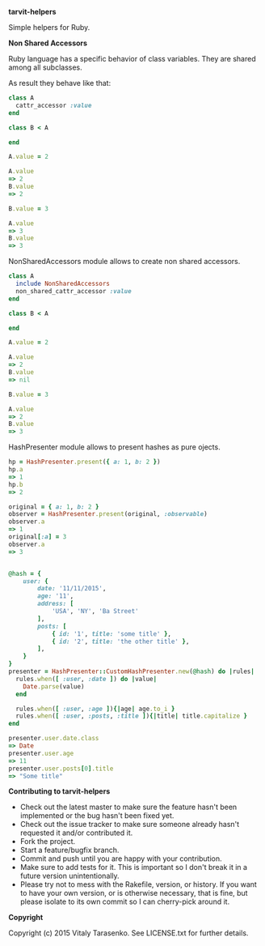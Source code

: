 **tarvit-helpers**

Simple helpers for Ruby.

**Non Shared Accessors**

Ruby language has a specific behavior of class variables. They are shared among all subclasses.

As result they behave like that:
```ruby
class A
  cattr_accessor :value
end

class B < A

end

A.value = 2

A.value
=> 2
B.value
=> 2

B.value = 3

A.value
=> 3
B.value
=> 3
```
NonSharedAccessors module allows to create non shared accessors.
```ruby
class A
  include NonSharedAccessors
  non_shared_cattr_accessor :value
end

class B < A

end

A.value = 2

A.value
=> 2
B.value
=> nil

B.value = 3

A.value
=> 2
B.value
=> 3
```

HashPresenter module allows to present hashes as pure ojects.
```ruby
hp = HashPresenter.present({ a: 1, b: 2 })
hp.a
=> 1
hp.b
=> 2

original = { a: 1, b: 2 }
observer = HashPresenter.present(original, :observable)
observer.a
=> 1
original[:a] = 3
observer.a
=> 3


@hash = {
    user: {
        date: '11/11/2015',
        age: '11',
        address: [
            'USA', 'NY', 'Ba Street'
        ],
        posts: [
            { id: '1', title: 'some title' },
            { id: '2', title: 'the other title' },
        ],
    }
}
presenter = HashPresenter::CustomHashPresenter.new(@hash) do |rules|
  rules.when([ :user, :date ]) do |value|
    Date.parse(value)
  end

  rules.when([ :user, :age ]){|age| age.to_i }
  rules.when([ :user, :posts, :title ]){|title| title.capitalize }
end

presenter.user.date.class
=> Date
presenter.user.age
=> 11
presenter.user.posts[0].title
=> "Some title"

```


**Contributing to tarvit-helpers**
 
* Check out the latest master to make sure the feature hasn't been implemented or the bug hasn't been fixed yet.
* Check out the issue tracker to make sure someone already hasn't requested it and/or contributed it.
* Fork the project.
* Start a feature/bugfix branch.
* Commit and push until you are happy with your contribution.
* Make sure to add tests for it. This is important so I don't break it in a future version unintentionally.
* Please try not to mess with the Rakefile, version, or history. If you want to have your own version, or is otherwise necessary, that is fine, but please isolate to its own commit so I can cherry-pick around it.

**Copyright**

Copyright (c) 2015 Vitaly Tarasenko. See LICENSE.txt for
further details.

